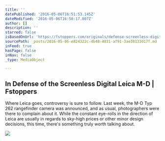 ```yaml
---
title: ''
datePublished: '2016-05-06T16:51:53.145Z'
dateModified: '2016-05-06T16:50:17.007Z'
author: []
description: ''
starred: false
isBasedOnUrl: 'https://fstoppers.com/originals/defense-screenless-digital-leica-m-d-128158'
sourcePath: _posts/2016-05-06-e824322c-4b48-4831-af91-3ae38133d17f.md
inFeed: true
hasPage: false
inNav: false
_type: MediaObject

---
```

<article style=""><h1>In Defense of the Screenless Digital Leica M-D | Fstoppers</h1><p>Where Leica goes, controversy is sure to follow. Last week, the M-D Typ 262 rangefinder camera was announced, and as usual, photographers were there to complain about it. While the constant eye-rolls in the direction of Leica are usually in regards to sky-high prices or other minor design decisions, this time, there's something truly worth talking about.</p><img src="https://cdn.fstoppers.com/styles/full/s3/media/2016/05/002-leica-m-d-type-262-fstoppers-sean-molin.jpg" /></article>